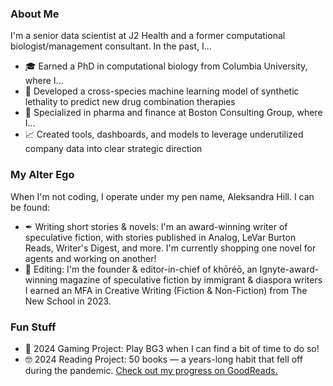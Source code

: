 ### About Me
I'm a senior data scientist at J2 Health and a former computational biologist/management consultant. In the past, I...
* 🎓 Earned a PhD in computational biology from Columbia University, where I...
* 🔗 Developed a cross-species machine learning model of synthetic lethality to predict new drug combination therapies
* 💊 Specialized in pharma and finance at Boston Consulting Group, where I...
* 📈 Created tools, dashboards, and models to leverage underutilized company data into clear strategic direction

### My Alter Ego
When I'm not coding, I operate under my pen name, Aleksandra Hill. I can be found:
* ✒ Writing short stories & novels: I'm an award-winning writer of speculative fiction, with stories published in Analog, LeVar Burton Reads, Writer's Digest, and more. I'm currently shopping one novel for agents and working on another!
* 🌻 Editing: I'm the founder & editor-in-chief of khōréō, an Ignyte-award-winning magazine of speculative fiction by immigrant & diaspora writers
I earned an MFA in Creative Writing (Fiction & Non-Fiction) from The New School in 2023.

### Fun Stuff
* 👾 2024 Gaming Project: Play BG3 when I can find a bit of time to do so!
* 🤓 2024 Reading Project: 50 books — a years-long habit that fell off during the pandemic. [Check out my progress on GoodReads.](https://www.goodreads.com/user_challenges/50144162)

<!--
**tainari/tainari** is a ✨ _special_ ✨ repository because its `README.md` (this file) appears on your GitHub profile.

Here are some ideas to get you started:

- 🔭 I’m currently working on ...
- 🌱 I’m currently learning ...
- 👯 I’m looking to collaborate on ...
- 🤔 I’m looking for help with ...
- 💬 Ask me about ...
- 📫 How to reach me: ...
- 😄 Pronouns: ...
- ⚡ Fun fact: ...

OLD
👩🏼‍💻 Attending Recurse Center
* 🐍 Brushing up on Python by...
  * 💯 Working through [100 Days of Python](https://www.udemy.com/course/100-days-of-code/)
  * 🧩 Solving [LeetCode problems](https://github.com/tainari/leetcode) (solo and pairing)
  * 🍱 Designing and developing a personal recipe app, [What Should I Cook](https://github.com/tainari/whattocook), so I don't just default to quesedillas and salsa for every meal
  * 📖 Designing a site, ShortReads (working name), like GoodReads but for speculative short fiction (on the backburner)
-->
